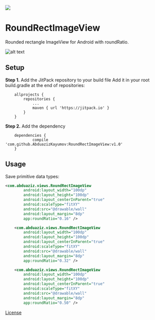 [![](https://jitpack.io/v/AbduazizKayumov/RoundRectImageView.svg)](https://jitpack.io/#AbduazizKayumov/RoundRectImageView)

# RoundRectImageView
Rounded rectangle ImageView for Android with roundRatio.

![alt text](https://github.com/AbduazizKayumov/RoundRectImageView/blob/master/art/art.png)

## Setup
**Step 1.** Add the JitPack repository to your build file
Add it in your root build.gradle at the end of repositories:
```
	allprojects {
		repositories {
			...
			maven { url 'https://jitpack.io' }
		}
	}
```
**Step 2.** Add the dependency
```
	dependencies {
	        compile 'com.github.AbduazizKayumov:RoundRectImageView:v1.0'
	}
```
## Usage
Save primitive data types:
```xml
<com.abduaziz.views.RoundRectImageView
        android:layout_width="100dp"
        android:layout_height="100dp"
        android:layout_centerInParent="true"
        android:scaleType="fitXY"
        android:src="@drawable/wall"
        android:layout_margin="8dp"
        app:roundRatio="0.16" />

    <com.abduaziz.views.RoundRectImageView
        android:layout_width="100dp"
        android:layout_height="100dp"
        android:layout_centerInParent="true"
        android:scaleType="fitXY"
        android:src="@drawable/wall"
        android:layout_margin="8dp"
        app:roundRatio="0.32" />

    <com.abduaziz.views.RoundRectImageView
        android:layout_width="100dp"
        android:layout_height="100dp"
        android:layout_centerInParent="true"
        android:scaleType="fitXY"
        android:src="@drawable/wall"
        android:layout_margin="8dp"
        app:roundRatio="0.50" />
```

[License](/LICENSE)
